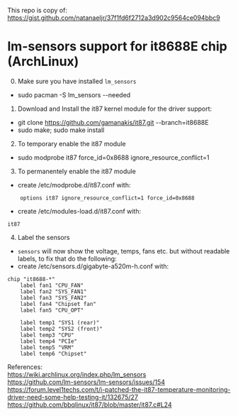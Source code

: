 This repo is copy of: https://gist.github.com/natanaeljr/37f1fd6f2712a3d902c9564ce094bbc9

# lm-sensors support for it8688E chip (ArchLinux)

0. Make sure you have installed `lm_sensors`
  - sudo pacman -S lm_sensors --needed

1. Download and Install the it87 kernel module for the driver support:
  - git clone https://github.com/gamanakis/it87.git --branch=it8688E
  - sudo make; sudo make install

2. To temporary enable the it87 module
  - sudo modprobe it87 force_id=0x8688 ignore_resource_conflict=1

3. To permanentely enable the it87 module
  - create /etc/modprobe.d/it87.conf with:
~~~
    options it87 ignore_resource_conflict=1 force_id=0x8688
~~~
  - create /etc/modules-load.d/it87.conf with:
~~~
it87
~~~

4. Label the sensors
  - `sensors` will now show the voltage, temps, fans etc. but without readable labels, to fix that do the following:
  - create /etc/sensors.d/gigabyte-a520m-h.conf with:
~~~
chip "it8688-*"
    label fan1 "CPU_FAN"
    label fan2 "SYS_FAN1"
    label fan3 "SYS_FAN2"
    label fan4 "Chipset fan"
    label fan5 "CPU_OPT"

    label temp1 "SYS1 (rear)"
    label temp2 "SYS2 (front)"
    label temp3 "CPU"
    label temp4 "PCIe"
    label temp5 "VRM"
    label temp6 "Chipset"
~~~

References:  
https://wiki.archlinux.org/index.php/lm_sensors  
https://github.com/lm-sensors/lm-sensors/issues/154  
https://forum.level1techs.com/t/i-patched-the-it87-temperature-monitoring-driver-need-some-help-testing-it/132675/27  
https://github.com/bbqlinux/it87/blob/master/it87.c#L24  
